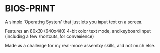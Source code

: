 # BIOS-PRINT
A simple 'Operating System' that just lets you input text on a screen.

Features an 80x30 (640x480) 4-bit color text mode, and keyboard input (including a few shortcuts, for convenience)

Made as a challenge for my real-mode assembly skills, and not much else.
